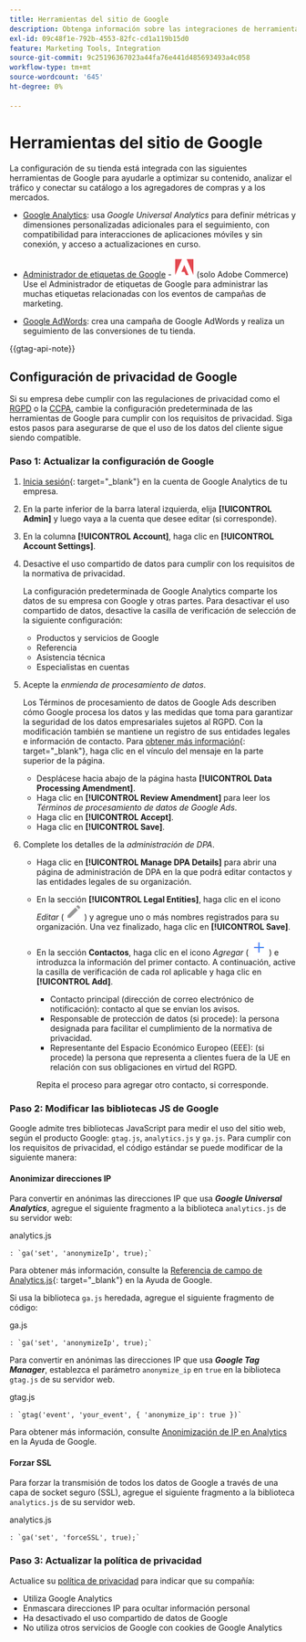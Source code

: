 ```yaml
---
title: Herramientas del sitio de Google
description: Obtenga información sobre las integraciones de herramientas de Google que puede utilizar para optimizar el contenido, analizar el tráfico y conectar el catálogo a los agregadores de compras y mercados.
exl-id: 09c48f1e-792b-4553-82fc-cd1a119b15d0
feature: Marketing Tools, Integration
source-git-commit: 9c25196367023a44fa76e441d485693493a4c058
workflow-type: tm+mt
source-wordcount: '645'
ht-degree: 0%

---
```


# Herramientas del sitio de Google

La configuración de su tienda está integrada con las siguientes herramientas de Google para ayudarle a optimizar su contenido, analizar el tráfico y conectar su catálogo a los agregadores de compras y a los mercados.

- [Google Analytics](google-analytics.md): usa _Google Universal Analytics_ para definir métricas y dimensiones personalizadas adicionales para el seguimiento, con compatibilidad para interacciones de aplicaciones móviles y sin conexión, y acceso a actualizaciones en curso.

- [Administrador de etiquetas de Google](google-tag-manager.md) - ![Adobe Commerce](../assets/adobe-logo.svg) (solo Adobe Commerce) Use el Administrador de etiquetas de Google para administrar las muchas etiquetas relacionadas con los eventos de campañas de marketing.

- [Google AdWords](google-adwords.md): crea una campaña de Google AdWords y realiza un seguimiento de las conversiones de tu tienda.

{{gtag-api-note}}

## Configuración de privacidad de Google

Si su empresa debe cumplir con las regulaciones de privacidad como el [RGPD](../getting-started/compliance-gdpr.md) o la [CCPA](../getting-started/compliance-ccpa.md), cambie la configuración predeterminada de las herramientas de Google para cumplir con los requisitos de privacidad. Siga estos pasos para asegurarse de que el uso de los datos del cliente sigue siendo compatible.

### Paso 1: Actualizar la configuración de Google

1. [Inicia sesión][1]{: target="_blank"} en la cuenta de Google Analytics de tu empresa.

1. En la parte inferior de la barra lateral izquierda, elija **[!UICONTROL Admin]** y luego vaya a la cuenta que desee editar (si corresponde).

1. En la columna **[!UICONTROL Account]**, haga clic en **[!UICONTROL Account Settings]**.

1. Desactive el uso compartido de datos para cumplir con los requisitos de la normativa de privacidad.

   La configuración predeterminada de Google Analytics comparte los datos de su empresa con Google y otras partes. Para desactivar el uso compartido de datos, desactive la casilla de verificación de selección de la siguiente configuración:

   - Productos y servicios de Google
   - Referencia
   - Asistencia técnica
   - Especialistas en cuentas

1. Acepte la _enmienda de procesamiento de datos_.

   Los Términos de procesamiento de datos de Google Ads describen cómo Google procesa los datos y las medidas que toma para garantizar la seguridad de los datos empresariales sujetos al RGPD. Con la modificación también se mantiene un registro de sus entidades legales e información de contacto. Para [obtener más información][2]{: target="_blank"}, haga clic en el vínculo del mensaje en la parte superior de la página.

   - Desplácese hacia abajo de la página hasta **[!UICONTROL Data Processing Amendment]**.
   - Haga clic en **[!UICONTROL Review Amendment]** para leer los _Términos de procesamiento de datos de Google Ads_.
   - Haga clic en **[!UICONTROL Accept]**.
   - Haga clic en **[!UICONTROL Save]**.

1. Complete los detalles de la _administración de DPA_.

   - Haga clic en **[!UICONTROL Manage DPA Details]** para abrir una página de administración de DPA en la que podrá editar contactos y las entidades legales de su organización.

   - En la sección **[!UICONTROL Legal Entities]**, haga clic en el icono _Editar_ ( ![icono de edición de Google](./assets/google-icon-edit.png) ) y agregue uno o más nombres registrados para su organización. Una vez finalizado, haga clic en **[!UICONTROL Save]**.

   - En la sección **Contactos**, haga clic en el icono _Agregar_ ( ![icono Agregar Google](./assets/google-icon-add.png) ) e introduzca la información del primer contacto. A continuación, active la casilla de verificación de cada rol aplicable y haga clic en **[!UICONTROL Add]**.

      - Contacto principal (dirección de correo electrónico de notificación): contacto al que se envían los avisos.
      - Responsable de protección de datos (si procede): la persona designada para facilitar el cumplimiento de la normativa de privacidad.
      - Representante del Espacio Económico Europeo (EEE): (si procede) la persona que representa a clientes fuera de la UE en relación con sus obligaciones en virtud del RGPD.

     Repita el proceso para agregar otro contacto, si corresponde.

### Paso 2: Modificar las bibliotecas JS de Google

Google admite tres bibliotecas JavaScript para medir el uso del sitio web, según el producto Google: `gtag.js`, `analytics.js` y `ga.js`. Para cumplir con los requisitos de privacidad, el código estándar se puede modificar de la siguiente manera:

#### Anonimizar direcciones IP

Para convertir en anónimas las direcciones IP que usa **_Google Universal Analytics_**, agregue el siguiente fragmento a la biblioteca `analytics.js` de su servidor web:

analytics.js

```
: `ga('set', 'anonymizeIp', true);`
```

Para obtener más información, consulte la [Referencia de campo de Analytics.js][3]{: target="_blank"} en la Ayuda de Google.

Si usa la biblioteca `ga.js` heredada, agregue el siguiente fragmento de código:

ga.js

```
: `ga('set', 'anonymizeIp', true);`
```

Para convertir en anónimas las direcciones IP que usa **_Google Tag Manager_**, establezca el parámetro `anonymize_ip` en `true` en la biblioteca `gtag.js` de su servidor web.

gtag.js

```
: `gtag('event', 'your_event', { 'anonymize_ip': true })`
```

Para obtener más información, consulte [Anonimización de IP en Analytics][4] en la Ayuda de Google.

#### Forzar SSL

Para forzar la transmisión de todos los datos de Google a través de una capa de socket seguro (SSL), agregue el siguiente fragmento a la biblioteca `analytics.js` de su servidor web.

analytics.js

```
: `ga('set', 'forceSSL', true);`
```

### Paso 3: Actualizar la política de privacidad

Actualice su [política de privacidad](../getting-started/privacy-policy.md) para indicar que su compañía:

- Utiliza Google Analytics
- Enmascara direcciones IP para ocultar información personal
- Ha desactivado el uso compartido de datos de Google
- No utiliza otros servicios de Google con cookies de Google Analytics

[1]: https://www.google.com/analytics/
[2]: https://support.google.com/analytics/answer/3379636
[3]: https://developers.google.com/analytics/devguides/collection/analyticsjs/field-reference
[4]: https://support.google.com/analytics/answer/2763052

